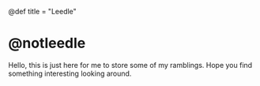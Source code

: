 @def title = "Leedle"

# @notleedle 

Hello, this is just here for me to store some of my ramblings. Hope you find something interesting looking around.
